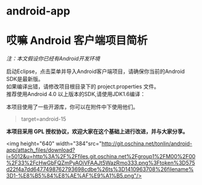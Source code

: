 android-app
===========

# **哎嘛 Android 客户端项目简析** #

*注：本文假设你已经有Android开发环境*

启动Eclipse，点击菜单并导入Android客户端项目，请确保你当前的Android SDK是最新版。<br>
如果编译出错，请修改项目根目录下的 project.properties 文件。<br>
推荐使用Android 4.0 以上版本的SDK,请使用JDK1.6编译：<br>

本项目使用了一些开源库，你可以在附件中下使用他们。

> target=android-15

**本项目采用 GPL 授权协议，欢迎大家在这个基础上进行改进，并与大家分享。**

<img height="640" width="384"src="http://git.oschina.net/tonlin/android-app/attach_files/download?i=5012&u=http%3A%2F%2Ffiles.git.oschina.net%2Fgroup1%2FM00%2F00%2F33%2FcHwGbFQZmPyAOiVFAAJt5WazRmo333.png%3Ftoken%3D575d22f4a7dd6477498762793698cdbe%26ts%3D1410963708%26filename%3D1-%E8%B5%84%E8%AE%AF%E9%A1%B5.png"/>